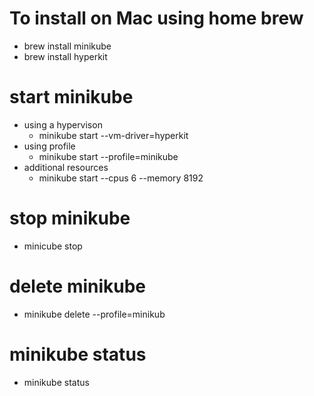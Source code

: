 # To install on Mac using home brew

- brew install minikube
- brew install hyperkit

# start minikube

- using a hypervison
  - minikube start --vm-driver=hyperkit
- using profile
  - minikube start --profile=minikube
- additional resources
  - minikube start --cpus 6 --memory 8192

# stop minikube

- minicube stop

# delete minikube

- minikube delete --profile=minikub

# minikube status

- minikube status
